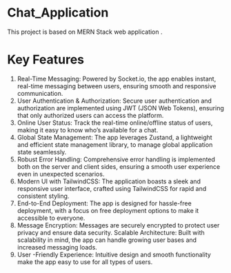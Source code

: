 # Chat_Application
This project is based on MERN Stack web application .

# Key Features

1) Real-Time Messaging: Powered by Socket.io, the app enables instant, real-time messaging between users, ensuring smooth and responsive communication.
2) User Authentication & Authorization: Secure user authentication and authorization are implemented using JWT (JSON Web Tokens), ensuring that only authorized users can access the platform. 
3) Online User Status: Track the real-time online/offline status of users, making it easy to know who’s available for a chat. 
4) Global State Management: The app leverages Zustand, a lightweight and efficient state management library, to manage global application state seamlessly. 
5) Robust Error Handling: Comprehensive error handling is implemented both on the server and client sides, ensuring a smooth user experience even in unexpected scenarios. 
6) Modern UI with TailwindCSS: The application boasts a sleek and responsive user interface, crafted using TailwindCSS for rapid and consistent styling.
7) End-to-End Deployment: The app is designed for hassle-free deployment, with a focus on free deployment options to make it accessible to everyone.
8) Message Encryption: Messages are securely encrypted to protect user privacy and ensure data security. Scalable Architecture: Built with scalability in mind, the app can handle growing user bases and increased messaging loads.
9) User -Friendly Experience: Intuitive design and smooth functionality make the app easy to use for all types of users.
